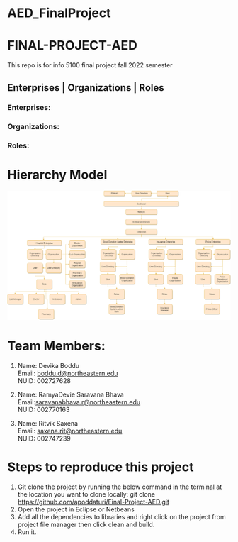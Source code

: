 # AED_FinalProject
# FINAL-PROJECT-AED
This repo is for info 5100 final project fall 2022 semester


## Enterprises | Organizations | Roles

### Enterprises:

### Organizations:

### Roles:

# Hierarchy Model

![Infirmary Management System](https://github.com/ritviksaxena05/AED_FinalProject/blob/7f60d479d8368e1f951cc720e859ddc9454611da/Project%20Model%20Diagram.drawio%20(1).png)

# Team Members:

1.  Name: Devika Boddu </br>
    Email:  boddu.d@northeastern.edu </br>
    NUID: 002727628

2.  Name: RamyaDevie Saravana Bhava </br>
    Email:saravanabhava.r@northeastern.edu </br>
    NUID: 002770163

3.  Name: Ritvik Saxena </br>
    Email: saxena.rit@northeastern.edu </br>
    NUID: 002747239

# Steps to reproduce this project

1. Git clone the project by running the below command in the terminal at the location you want to clone locally:  git clone https://github.com/apoddaturi/Final-Project-AED.git
2. Open the project in Eclipse or Netbeans
3. Add all the dependencies to libraries and right click on the project from project file manager then click clean and build.
4. Run it.
